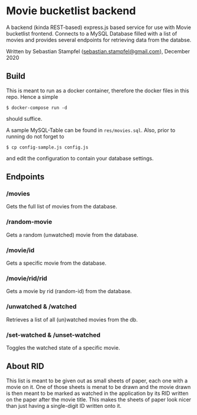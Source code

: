 # Movie bucketlist backend
A backend (kinda REST-based) express.js based service for use with Movie bucketlist frontend.
Connects to a MySQL Database filled with a list of movies and provides several endpoints for retrieving data from the databse.

Written by Sebastian Stampfel (sebastian.stampfel@gmail.com), December 2020

## Build
This is meant to run as a docker container, therefore the docker files in this repo.
Hence a simple
```
$ docker-compose run -d
```
should suffice.

A sample MySQL-Table can be found in `res/movies.sql`. Also, prior to running do not forget to
```
$ cp config-sample.js config.js
```
and edit the configuration to contain your database settings.

## Endpoints
### /movies
Gets the full list of movies from the database.

### /random-movie
Gets a random (unwatched) movie from the database.

### /movie/id
Gets a specific movie from the database.

### /movie/rid/rid
Gets a movie by rid (random-id) from the database.

### /unwatched & /watched
Retrieves a list of all (un)watched movies from the db.

### /set-watched & /unset-watched
Toggles the watched state of a specific movie.

## About RID
This list is meant to be given out as small sheets of paper, each one with a movie on it.
One of those sheets is menat to be drawn and the movie drawn is then meant to be marked as watched in the application by its RID written on the paper
after the movie title. This makes the sheets of paper look nicer than just having a single-digit ID written onto it. 
